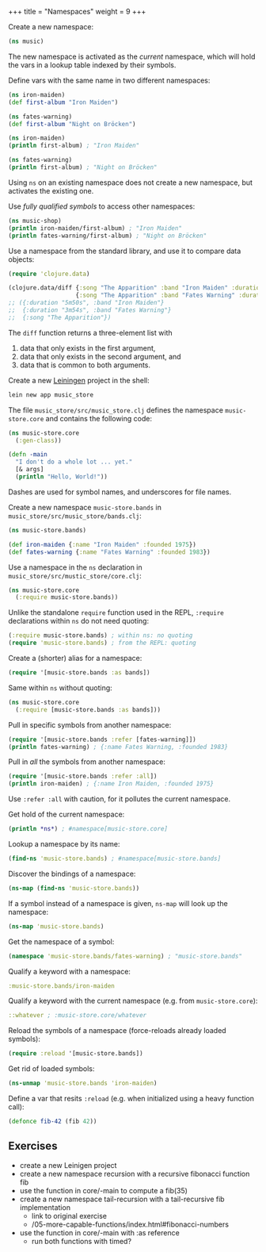 +++
title = "Namespaces"
weight = 9
+++

Create a new namespace:

```clojure
(ns music)
```

The new namespace is activated as the _current_ namespace, which will
hold the vars in a lookup table indexed by their symbols.

Define vars with the same name in two different namespaces:

```clojure
(ns iron-maiden)
(def first-album "Iron Maiden")

(ns fates-warning)
(def first-album "Night on Bröcken")

(ns iron-maiden)
(println first-album) ; "Iron Maiden"

(ns fates-warning)
(println first-album) ; "Night on Bröcken"
```

Using `ns` on an existing namespace does not create a new namespace,
but activates the existing one.

Use _fully qualified symbols_ to access other namespaces:

```clojure
(ns music-shop)
(println iron-maiden/first-album) ; "Iron Maiden"
(println fates-warning/first-album) ; "Night on Bröcken"
```

Use a namespace from the standard library, and use it to compare data
objects:

```clojure
(require 'clojure.data)

(clojure.data/diff {:song "The Apparition" :band "Iron Maiden" :duration "5m50s"}
                   {:song "The Apparition" :band "Fates Warning" :duration "3m54s"})
;; ({:duration "5m50s", :band "Iron Maiden"}
;;  {:duration "3m54s", :band "Fates Warning"}
;;  {:song "The Apparition"})
```

The `diff` function returns a three-element list with

1. data that only exists in the first argument,
2. data that only exists in the second argument, and
3. data that is common to both arguments.

Create a new [Leiningen](https://leiningen.org/) project in the shell:

```sh
lein new app music_store
```

The file `music_store/src/music_store.clj` defines the namespace
`music-store.core` and contains the following code:

```clojure
(ns music-store.core
  (:gen-class))

(defn -main
  "I don't do a whole lot ... yet."
  [& args]
  (println "Hello, World!"))
```

Dashes are used for symbol names, and underscores for file names.

Create a new namespace `music-store.bands` in `music_store/src/music_store/bands.clj`:

```clojure
(ns music-store.bands)

(def iron-maiden {:name "Iron Maiden" :founded 1975})
(def fates-warning {:name "Fates Warning" :founded 1983})
```

Use a namespace in the `ns` declaration in `music_store/src/mustic_store/core.clj`:

```clojure
(ns music-store.core
  (:require music-store.bands))
```

Unlike the standalone `require` function used in the REPL, `:require`
declarations within `ns` do not need quoting:

```clojure
(:require music-store.bands) ; within ns: no quoting
(require 'music-store.bands) ; from the REPL: quoting
```

Create a (shorter) alias for a namespace:

```clojure
(require '[music-store.bands :as bands])
```

Same within `ns` without quoting:

```clojure
(ns music-store.core
  (:require [music-store.bands :as bands]))
```

Pull in specific symbols from another namespace:

```clojure
(require '[music-store.bands :refer [fates-warning]])
(println fates-warning) ; {:name Fates Warning, :founded 1983}
```

Pull in _all_ the symbols from another namespace:

```clojure
(require '[music-store.bands :refer :all])
(println iron-maiden) ; {:name Iron Maiden, :founded 1975}
```

Use `:refer :all` with caution, for it pollutes the current namespace.

Get hold of the current namespace:

```clojure
(println *ns*) ; #namespace[music-store.core]
```

Lookup a namespace by its name:

```clojure
(find-ns 'music-store.bands) ; #namespace[music-store.bands]
```

Discover the bindings of a namespace:

```clojure
(ns-map (find-ns 'music-store.bands))
```

If a symbol instead of a namespace is given, `ns-map` will look up the namespace:

```clojure
(ns-map 'music-store.bands)
```

Get the namespace of a symbol:

```clojure
(namespace 'music-store.bands/fates-warning) ; "music-store.bands"
```

Qualify a keyword with a namespace:

```clojure
:music-store.bands/iron-maiden
```

Qualify a keyword with the current namespace (e.g. from `music-store.core`):

```clojure
::whatever ; :music-store.core/whatever
```

Reload the symbols of a namespace (force-reloads already loaded symbols):

```clojure
(require :reload '[music-store.bands])
```

Get rid of loaded symbols:

```clojure
(ns-unmap 'music-store.bands 'iron-maiden)
```

Define a var that resits `:reload` (e.g. when initialized using a heavy function call):

```clojure
(defonce fib-42 (fib 42))
```

## Exercises

- create a new Leinigen project
- create a new namespace recursion with a recursive fibonacci function fib
- use the function in core/-main to compute a fib(35)
- create a new namespace tail-recursion with a tail-recursive fib implementation
  - link to original exercise
  - /05-more-capable-functions/index.html#fibonacci-numbers
- use the function in core/-main with :as reference
  - run both functions with timed?